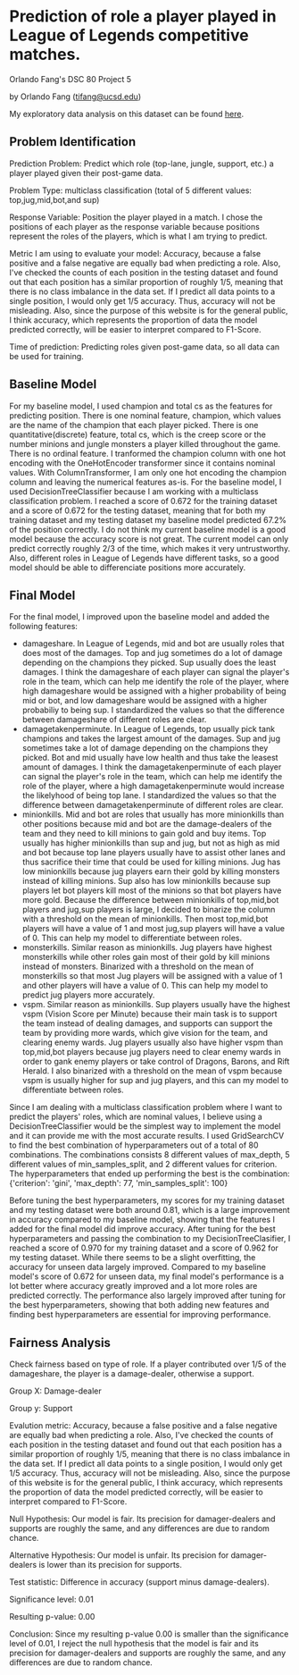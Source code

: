 # Prediction of role a player played in League of Legends competitive matches.
Orlando Fang's DSC 80 Project 5

by Orlando Fang (tifang@ucsd.edu)

My exploratory data analysis on this dataset can be found [here](https://orlandofang.github.io/most-exciting-league-in-league-of-legends/).

## Problem Identification
Prediction Problem: Predict which role (top-lane, jungle, support, etc.) a player played given their post-game data.

Problem Type: multiclass classification (total of 5 different values: top,jug,mid,bot,and sup)

Response Variable: Position the player played in a match. I chose the positions of each player as the response variable because positions represent the roles of the players, which is what I am trying to predict.

Metric I am using to evaluate your model: Accuracy, because a false positive and a false negative are equally bad when predicting a role. Also, I've checked the counts of each position in the testing dataset and found out that each position has a similar proportion of roughly 1/5, meaning that there is no class imbalance in the data set. If I predict all data points to a single position, I would only get 1/5 accuracy. Thus, accuracy will not be misleading. Also, since the purpose of this website is for the general public, I think accuracy, which represents the proportion of data the model predicted correctly, will be easier to interpret compared to F1-Score.

Time of prediction: Predicting roles given post-game data, so all data can be used for training.

## Baseline Model
For my baseline model, I used champion and total cs as the features for predicting position. There is one nominal feature, champion, which values are the name of the champion that each player picked. There is one quantitative(discrete) feature, total cs, which is the creep score or the number minions and jungle monsters a player killed throughout the game. There is no ordinal feature.
I tranformed the champion column with one hot encoding with the OneHotEncoder transformer since it contains nominal values. With ColumnTransformer, I am only one hot encoding the champion column and leaving the numerical features as-is.
For the baseline model, I used DecisionTreeClassifier because I am working with a multiclass classification problem. I reached a score of 0.672 for the training dataset and a score of 0.672 for the testing dataset, meaning that for both my training dataset and my testing dataset my baseline model predicted 67.2% of the position correctly. 
I do not think my current baseline model is a good model because the accuracy score is not great. The current model can only predict correctly roughly 2/3 of the time, which makes it very untrustworthy. Also, different roles in League of Legends have different tasks, so a good model should be able to differenciate positions more accurately.

## Final Model
For the final  model, I improved upon the baseline model and added the following features:
- damageshare. In League of Legends, mid and bot are usually roles that does most of the damages. Top and jug sometimes do a lot of damage depending on the champions they picked. Sup usually does the least damages. I think the damageshare of each player can signal the player's role in the team, which can help me identify the role of the player, where high damageshare would be assigned with a higher probability of being mid or bot, and low damageshare would be assigned with a higher probabiliy to being sup. I standardized the values so that the difference between damageshare of different roles are clear.
- damagetakenperminute. In League of Legends, top usually pick tank champions and takes the largest amount of the damages. Sup and jug sometimes take a lot of damage depending on the champions they picked. Bot and mid usually have low health and thus take the leasest amount of damages. I think the damagetakenperminute of each player can signal the player's role in the team, which can help me identify the role of the player, where a high damagetakenperminute would increase the likelyhood of being top lane. I standardized the values so that the difference between damagetakenperminute of different roles are clear.
- minionkills. Mid and bot are roles that usually has more minionkills than other positions because mid and bot are the damage-dealers of the team and they need to kill minions to gain gold and buy items. Top usually has higher minionkills than sup and jug, but not as high as mid and bot because top lane players usually have to assist other lanes and thus sacrifice their time that could be used for killing minions. Jug has low minionkills because jug players earn their gold by killing monsters instead of killing minions. Sup also has low minionkills because sup players let bot players kill most of the minions so that bot players have more gold. Because the difference between minionkills of top,mid,bot players and jug,sup players is large, I decided to binarize the column with a threshold on the mean of minionkills. Then most top,mid,bot players will have a value of 1 and most jug,sup players will have a value of 0. This can help my model to differentiate between roles.
- monsterkills. Similar reason as minionkills. Jug players have highest monsterkills while other roles gain most of their gold by kill minions instead of monsters. Binarized with a threshold on the mean of monsterkills so that most Jug players will be assigned with a value of 1 and other players will have a value of 0. This can help my model to predict jug players more accurately.
- vspm. Similar reason as minionkills. Sup players usually have the highest vspm (Vision Score per Minute) because their main task is to support the team instead of dealing damages, and supports can support the team by providing more wards, which give vision for the team, and clearing enemy wards. Jug players usually also have higher vspm than top,mid,bot players because jug players need to clear enemy wards in order to gank enemy players or take control of Dragons, Barons, and Rift Herald. I also binarized with a threshold on the mean of vspm because vspm is usually higher for sup and jug players, and this can my model to differentiate between roles.

Since I am dealing with a multiclass classification problem where I want to predict the players' roles, which are nominal values, I believe using a DecisionTreeClassifier would be the simplest way to implement the model and it can provide me with the most accurate results.
I used GridSearchCV to find the best combination of hyperparameters out of a total of 80 combinations. The combinations consists 8 different values of max_depth, 5 different values of min_samples_split, and 2 different values for criterion. The hyperparameters that ended up performing the best is the combination: {'criterion': 'gini', 'max_depth': 77, 'min_samples_split': 100}

Before tuning the best hyperparameters, my scores for my training dataset and my testing dataset were both around 0.81, which is a large improvement in accuracy compared to my baseline model, showing that the features I added for the final model did improve accuracy. After tuning for the best hyperparameters and passing the combination to my DecisionTreeClasifier, I reached a score of 0.970 for my training dataset and a score of 0.962 for my testing dataset. While there seems to be a slight overfitting, the accuracy for unseen data largely improved. Compared to my baseline model's score of 0.672 for unseen data, my final model's performance is a lot better where accuracy greatly improved and a lot more roles are predicted correctly. The performance also largely improved after tuning for the best hyperparameters, showing that both adding new features and finding best hyperparameters are essential for improving performance.

## Fairness Analysis
Check fairness based on type of role. If a player contributed over 1/5 of the damageshare, the player is a damage-dealer, otherwise a support.

Group X: Damage-dealer

Group y: Support

Evalution metric: Accuracy, because a false positive and a false negative are equally bad when predicting a role. Also, I've checked the counts of each position in the testing dataset and found out that each position has a similar proportion of roughly 1/5, meaning that there is no class imbalance in the data set. If I predict all data points to a single position, I would only get 1/5 accuracy. Thus, accuracy will not be misleading. Also, since the purpose of this website is for the general public, I think accuracy, which represents the proportion of data the model predicted correctly, will be easier to interpret compared to F1-Score.

Null Hypothesis: Our model is fair. Its precision for damager-dealers and supports are roughly the same, 
and any differences are due to random chance.

Alternative Hypothesis: Our model is unfair. Its precision for damager-dealers is lower than its precision for supports.

Test statistic: Difference in accuracy (support minus damage-dealers).

Significance level: 0.01

Resulting p-value: 0.00

Conclusion: Since my resulting p-value 0.00 is smaller than the significance level of 0.01, I reject the null hypothesis that the model is fair and its precision for damager-dealers and supports are roughly the same, and any differences are due to random chance. 
